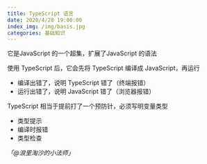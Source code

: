 ```yaml
---
title: TypeScript 语言
date: 2020/4/28 19:00:00
index_img: /img/basis.jpg
categories: 基础知识
---
```


它是JavaScript 的一个超集，扩展了JavaScript 的语法


使用 TypeScript 后，它会先将 TypeScript 编译成 JavaScript，再运行


- 编译出错了，说明 TypeScript 错了（终端报错）
- 运行出错了，说明 JavaScript 错了（浏览器报错）



TypeScript 相当于提前打了一个预防针，必须写明变量类型


- 类型提示
- 编译时报错
- 类型检查



_「@浪里淘沙的小法师」_



